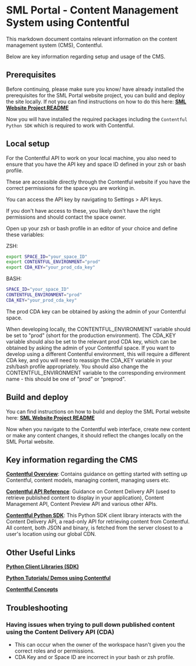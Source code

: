 # SML Portal - Content Management System using Contentful

This markdown document contains relevant information on the content management system (CMS), Contentful.

Below are key information regarding setup and usage of the CMS.

## Prerequisites

Before continuing, please make sure you know/ have already installed the prerequisites for the SML Portal website project, you can build and deploy the site locally. If not you can find instructions on how to do this here: [**SML Website Project README**](https://github.com/ONSdigital/sml-catalogue/blob/main/README.md)

Now you will have installed the required packages including the `Contentful Python SDK` which is required to work with Contentful.

## Local setup

For the Contentful API to work on your local machine, you also need to ensure that you have the API key and space ID defined in your zsh or bash profile.

These are accessible directly through the Contentful website if you have the correct permissions for the space you are working in.

You can access the API key by navigating to Settings > API keys.

If you don't have access to these, you likely don't have the right permissions and should contact the space owner.

Open up your zsh or bash profile in an editor of your choice and define these variables:

ZSH:

```zsh
export SPACE_ID="your_space_ID"
export CONTENTFUL_ENVIRONMENT="prod"
export CDA_KEY="your_prod_cda_key"
```

BASH:

```bash
SPACE_ID="your_space_ID"
CONTENTFUL_ENVIRONMENT="prod"
CDA_KEY="your_prod_cda_key"
```

The prod CDA key can be obtained by asking the admin of your Contentful space. 

When developing locally, the CONTENTFUL_ENVIRONMENT variable should be set to "prod" (short for the production environment).
The CDA_KEY variable should also be set to the relevant prod CDA key, which can be obtained by asking the admin of your Contentful space.
If you want to develop using a different Contentful environment, this will require a different CDA key, and you will need to reassign the CDA_KEY variable in your zsh/bash profile appropriately. You should also change the CONTENTFUL_ENVIRONMENT variable to the corresponding environment name - this should be one of "prod" or "preprod".

## Build and deploy

You can find instructions on how to build and deploy the SML Portal website here: [**SML Website Project README**](https://github.com/ONSdigital/sml-catalogue/blob/main/README.md)

Now when you navigate to the Contentful web interface, create new content or make any content changes, it should reflect the changes locally on the SML Portal website.

## Key information regarding the CMS

[**Contentful Overview**](https://www.contentful.com/help/contentful-101/): Contains guidance on getting started with setting up Contentful, content models, managing content, managing users etc.

[**Contentful API Reference**](https://www.contentful.com/developers/docs/references/): Guidance on Content Delivery API (used to retrieve published content to display in your application), Content Management API, Content Preview API and various other APIs.

[**Contentful Python SDK**](https://github.com/contentful/contentful.py): This Python SDK client library interacts with the Content Delivery API, a read-only API for retrieving content from Contentful. All content, both JSON and binary, is fetched from the server closest to a user's location using our global CDN.

## Other Useful Links

[**Python Client Libraries (SDK)**](https://www.contentful.com/developers/docs/python/sdks/)

[**Python Tutorials/ Demos using Contentful**](https://www.contentful.com/developers/docs/python/tutorials/)

[**Contentful Concepts**](https://www.contentful.com/developers/docs/concepts/)

## Troubleshooting

### Having issues when trying to pull down published content using the Content Delivery API (CDA)

- This can occur when the owner of the workspace hasn't given you the correct roles and or permissions.
- CDA Key and or Space ID are incorrect in your bash or zsh profile.
